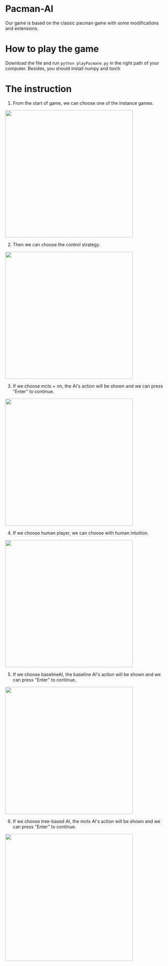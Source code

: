# Pacman-AI

Our game is based on the classic pacman game with some modifications and extensions. 

# How to play the game

Download the file and run `python playPacmane.py` in the right path of your computer. 
Besides, you should install numpy and torch 

# The instruction 

1. From the start of game, we can choose one of the instance games.
<img src="https://tva1.sinaimg.cn/large/0081Kckwly1glpsa0zcmlj30uc064dgy.jpg" width="400">

2. Then we can choose the control strategy.
<img src="https://tva1.sinaimg.cn/large/0081Kckwly1glpsp07031j30ri06amxw.jpg" width="400">

3. If we choose mcts + nn, the AI's action will be shown and we can press "Enter" to continue.
<img src="https://tva1.sinaimg.cn/large/0081Kckwly1glpsl3jbhkj30is0j2dgn.jpg" width="400">

4. If we choose human player, we can choose with human intuition.
<img src="https://tva1.sinaimg.cn/large/0081Kckwly1glpsr7barej31bi0letad.jpg" width="400">

5. If we choose baselineAI, the baseline AI's action will be shown and we can press "Enter" to continue.
<img src="https://tva1.sinaimg.cn/large/0081Kckwly1glpstj9qx7j31b20m2dhi.jpg" width="400">

6. If we choose tree-based AI, the mcts AI's action will be shown and we can press "Enter" to continue.
<img src="https://tva1.sinaimg.cn/large/0081Kckwly1glpsxk26o5j31bk0n440b.jpg" width="400">



